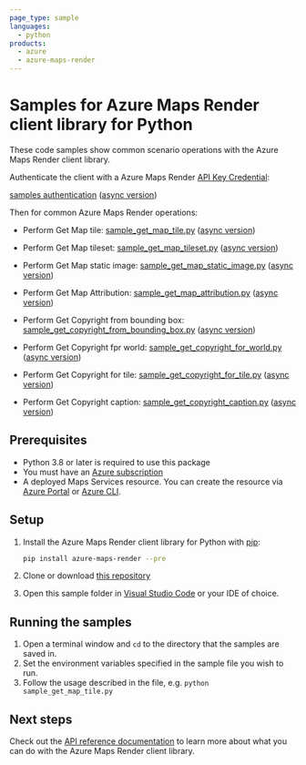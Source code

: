 ```yaml
---
page_type: sample
languages:
  - python
products:
  - azure
  - azure-maps-render
---
```


# Samples for Azure Maps Render client library for Python

These code samples show common scenario operations with the Azure Maps Render client library.

Authenticate the client with a Azure Maps Render [API Key Credential](https://docs.microsoft.com/azure/azure-maps/how-to-manage-account-keys):

[samples authentication](https://github.com/Azure/azure-sdk-for-python/blob/main/sdk/maps/azure-maps-render/samples/sample_authentication.py) ([async version](https://github.com/Azure/azure-sdk-for-python/blob/main/sdk/maps/azure-maps-render/samples/async_samples/sample_authentication_async.py))

Then for common Azure Maps Render operations:

* Perform Get Map tile: [sample_get_map_tile.py](https://github.com/Azure/azure-sdk-for-python/blob/main/sdk/maps/azure-maps-render/samples/sample_get_map_tile.py) ([async version](https://github.com/Azure/azure-sdk-for-python/blob/main/sdk/maps/azure-maps-render/samples/async_samples/sample_get_map_tile_async.py))

* Perform Get Map tileset: [sample_get_map_tileset.py](https://github.com/Azure/azure-sdk-for-python/blob/main/sdk/maps/azure-maps-render/samples/sample_get_map_tileset.py) ([async version](https://github.com/Azure/azure-sdk-for-python/blob/main/sdk/maps/azure-maps-render/samples/async_samples/sample_get_map_tileset_async.py))

* Perform Get Map static image: [sample_get_map_static_image.py](https://github.com/Azure/azure-sdk-for-python/blob/main/sdk/maps/azure-maps-render/samples/sample_get_map_static_image.py) ([async version](https://github.com/Azure/azure-sdk-for-python/blob/main/sdk/maps/azure-maps-render/samples/async_samples/sample_get_map_static_image_async.py))

* Perform Get Map Attribution: [sample_get_map_attribution.py](https://github.com/Azure/azure-sdk-for-python/blob/main/sdk/maps/azure-maps-render/samples/sample_get_map_attribution.py) ([async version](https://github.com/Azure/azure-sdk-for-python/blob/main/sdk/maps/azure-maps-render/samples/async_samples/sample_get_map_attribution_async.py))

* Perform Get Copyright from bounding box: [sample_get_copyright_from_bounding_box.py](https://github.com/Azure/azure-sdk-for-python/blob/main/sdk/maps/azure-maps-render/samples/sample_get_copyright_from_bounding_box.py) ([async version](https://github.com/Azure/azure-sdk-for-python/blob/main/sdk/maps/azure-maps-render/samples/async_samples/sample_get_copyright_from_bounding_box_async.py))

* Perform Get Copyright fpr world: [sample_get_copyright_for_world.py](https://github.com/Azure/azure-sdk-for-python/blob/main/sdk/maps/azure-maps-render/samples/sample_get_copyright_for_world.py) ([async version](https://github.com/Azure/azure-sdk-for-python/blob/main/sdk/maps/azure-maps-render/samples/async_samples/sample_get_copyright_for_world_async.py))

* Perform Get Copyright for tile: [sample_get_copyright_for_tile.py](https://github.com/Azure/azure-sdk-for-python/blob/main/sdk/maps/azure-maps-render/samples/sample_get_copyright_for_tile.py) ([async version](https://github.com/Azure/azure-sdk-for-python/blob/main/sdk/maps/azure-maps-render/samples/async_samples/sample_get_copyright_for_tile_async.py))

* Perform Get Copyright caption: [sample_get_copyright_caption.py](https://github.com/Azure/azure-sdk-for-python/blob/main/sdk/maps/azure-maps-render/samples/sample_get_copyright_caption.py) ([async version](https://github.com/Azure/azure-sdk-for-python/blob/main/sdk/maps/azure-maps-render/samples/async_samples/sample_get_copyright_caption_async.py))

## Prerequisites

* Python 3.8 or later is required to use this package
* You must have an [Azure subscription](https://azure.microsoft.com/free/)
* A deployed Maps Services resource. You can create the resource via [Azure Portal][azure_portal] or [Azure CLI][azure_cli].

## Setup

1. Install the Azure Maps Render client library for Python with [pip](https://pypi.org/project/pip/):

   ```bash
   pip install azure-maps-render --pre
   ```

2. Clone or download [this repository](https://github.com/Azure/azure-sdk-for-python)
3. Open this sample folder in [Visual Studio Code](https://code.visualstudio.com) or your IDE of choice.

## Running the samples

1. Open a terminal window and `cd` to the directory that the samples are saved in.
2. Set the environment variables specified in the sample file you wish to run.
3. Follow the usage described in the file, e.g. `python sample_get_map_tile.py`

## Next steps

Check out the [API reference documentation](https://docs.microsoft.com/rest/api/maps/render)
to learn more about what you can do with the Azure Maps Render client library.

<!-- LINKS -->
[azure_portal]: https://portal.azure.com
[azure_cli]: https://docs.microsoft.com/cli/azure
